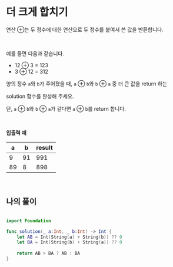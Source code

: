 더 크게 합치기
==============

연산 ⊕는 두 정수에 대한 연산으로 두 정수를 붙여서 쓴 값을 반환합니다. 

</br>

예를 들면 다음과 같습니다.

- 12 ⊕ 3 = 123
- 3 ⊕ 12 = 312

양의 정수 `a`와 `b`가 주어졌을 때, `a` ⊕ `b`와 `b` ⊕ `a` 중 더 큰 값을 return 하는 

solution 함수를 완성해 주세요.

단, `a` ⊕ `b`와 `b` ⊕ `a`가 같다면 `a` ⊕ `b`를 return 합니다.    

</br>

**입출력 예** 

| a	| b	| result |
|--|--|--|
| 9	| 91	| 991|
| 89	| 8	| 898|

</br>

## 나의 풀이 

```swift

import Foundation

func solution(_ a:Int, _ b:Int) -> Int {
    let AB = Int(String(a) + String(b)) ?? 0
    let BA = Int(String(b) + String(a)) ?? 0
    
    return AB > BA ? AB : BA
}

```
